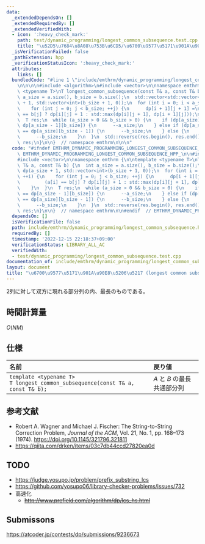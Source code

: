 ```yaml
---
data:
  _extendedDependsOn: []
  _extendedRequiredBy: []
  _extendedVerifiedWith:
  - icon: ':heavy_check_mark:'
    path: test/dynamic_programming/longest_common_subsequence.test.cpp
    title: "\u52D5\u7684\u8A08\u753B\u6CD5/\u6700\u9577\u5171\u901A\u90E8\u5206\u5217"
  _isVerificationFailed: false
  _pathExtension: hpp
  _verificationStatusIcon: ':heavy_check_mark:'
  attributes:
    links: []
  bundledCode: "#line 1 \"include/emthrm/dynamic_programming/longest_common_subsequence.hpp\"\
    \n\n\n\n#include <algorithm>\n#include <vector>\n\nnamespace emthrm {\n\ntemplate\
    \ <typename T>\nT longest_common_subsequence(const T& a, const T& b) {\n  int\
    \ a_size = a.size(), b_size = b.size();\n  std::vector<std::vector<int>> dp(a_size\
    \ + 1, std::vector<int>(b_size + 1, 0));\n  for (int i = 0; i < a_size; ++i) {\n\
    \    for (int j = 0; j < b_size; ++j) {\n      dp[i + 1][j + 1] =\n          (a[i]\
    \ == b[j] ? dp[i][j] + 1 : std::max(dp[i][j + 1], dp[i + 1][j]));\n    }\n  }\n\
    \  T res;\n  while (a_size > 0 && b_size > 0) {\n    if (dp[a_size][b_size] ==\
    \ dp[a_size - 1][b_size]) {\n      --a_size;\n    } else if (dp[a_size][b_size]\
    \ == dp[a_size][b_size - 1]) {\n      --b_size;\n    } else {\n      res.push_back(a[--a_size]);\n\
    \      --b_size;\n    }\n  }\n  std::reverse(res.begin(), res.end());\n  return\
    \ res;\n}\n\n}  // namespace emthrm\n\n\n"
  code: "#ifndef EMTHRM_DYNAMIC_PROGRAMMING_LONGEST_COMMON_SUBSEQUENCE_HPP_\n#define\
    \ EMTHRM_DYNAMIC_PROGRAMMING_LONGEST_COMMON_SUBSEQUENCE_HPP_\n\n#include <algorithm>\n\
    #include <vector>\n\nnamespace emthrm {\n\ntemplate <typename T>\nT longest_common_subsequence(const\
    \ T& a, const T& b) {\n  int a_size = a.size(), b_size = b.size();\n  std::vector<std::vector<int>>\
    \ dp(a_size + 1, std::vector<int>(b_size + 1, 0));\n  for (int i = 0; i < a_size;\
    \ ++i) {\n    for (int j = 0; j < b_size; ++j) {\n      dp[i + 1][j + 1] =\n \
    \         (a[i] == b[j] ? dp[i][j] + 1 : std::max(dp[i][j + 1], dp[i + 1][j]));\n\
    \    }\n  }\n  T res;\n  while (a_size > 0 && b_size > 0) {\n    if (dp[a_size][b_size]\
    \ == dp[a_size - 1][b_size]) {\n      --a_size;\n    } else if (dp[a_size][b_size]\
    \ == dp[a_size][b_size - 1]) {\n      --b_size;\n    } else {\n      res.push_back(a[--a_size]);\n\
    \      --b_size;\n    }\n  }\n  std::reverse(res.begin(), res.end());\n  return\
    \ res;\n}\n\n}  // namespace emthrm\n\n#endif  // EMTHRM_DYNAMIC_PROGRAMMING_LONGEST_COMMON_SUBSEQUENCE_HPP_\n"
  dependsOn: []
  isVerificationFile: false
  path: include/emthrm/dynamic_programming/longest_common_subsequence.hpp
  requiredBy: []
  timestamp: '2022-12-15 22:18:37+09:00'
  verificationStatus: LIBRARY_ALL_AC
  verifiedWith:
  - test/dynamic_programming/longest_common_subsequence.test.cpp
documentation_of: include/emthrm/dynamic_programming/longest_common_subsequence.hpp
layout: document
title: "\u6700\u9577\u5171\u901A\u90E8\u5206\u5217 (longest common subsequence)"
---
```


2列に対して双方に現れる部分列の内、最長のものである。


## 時間計算量

$O(NM)$


## 仕様

|名前|戻り値|
|:--|:--|
|`template <typename T>`<br>`T longest_common_subsequence(const T& a, const T& b);`|$A$ と $B$ の最長共通部分列|


## 参考文献

- Robert A. Wagner and Michael J. Fischer: The String-to-String Correction Problem, *Journal of the ACM*, Vol. 21, No. 1, pp. 168–173 (1974). https://doi.org/10.1145/321796.321811
- https://qiita.com/drken/items/03c7db44ccd27820ea0d


## TODO

- https://judge.yosupo.jp/problem/prefix_substring_lcs
- https://github.com/yosupo06/library-checker-problems/issues/732
- 高速化
  - ~~http://www.prefield.com/algorithm/dp/lcs_hs.html~~


## Submissons

https://atcoder.jp/contests/dp/submissions/9236673
